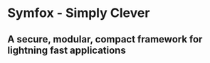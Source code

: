 # Symfox - Simply Clever #
## A secure, modular, compact framework for lightning fast applications ##

